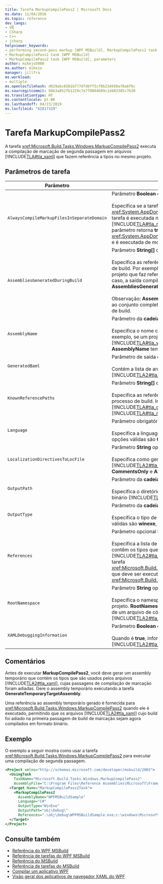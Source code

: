 ```yaml
---
title: Tarefa MarkupCompilePass2 | Microsoft Docs
ms.date: 11/04/2016
ms.topic: reference
dev_langs:
- VB
- CSharp
- C++
- jsharp
helpviewer_keywords:
- performing second-pass markup [WPF MSBuild], MarkupCompilePass2 task
- MarkupCompilePass2 task [WPF MSBuild]
- MarkupCompilePass2 task [WPF MSBuild], parameters
author: mikejo5000
ms.author: mikejo
manager: jillfra
ms.workload:
- multiple
ms.openlocfilehash: d929abc6581bf77dfd6ff5cf8b23d450a78a6f6c
ms.sourcegitcommit: 94b3a052fb1229c7e7f8804b09c1d403385c7630
ms.translationtype: HT
ms.contentlocale: pt-BR
ms.lasthandoff: 04/23/2019
ms.locfileid: "62817319"
---
```

# <a name="markupcompilepass2-task"></a>Tarefa MarkupCompilePass2

A tarefa <xref:Microsoft.Build.Tasks.Windows.MarkupCompilePass2> executa a compilação de marcação de segunda passagem em arquivos [!INCLUDE[TLA#tla_xaml](../msbuild/includes/tlasharptla_xaml_md.md)] que fazem referência a tipos no mesmo projeto.

## <a name="task-parameters"></a>Parâmetros de tarefa

| Parâmetro | Descrição |
| - | - |
| `AlwaysCompileMarkupFilesInSeparateDomain` | Parâmetro **Boolean** opcional.<br /><br /> Especifica se a tarefa deve ser executada em um <xref:System.AppDomain> separado. Se esse parâmetro retorna **false**, a tarefa é executada no mesmo <xref:System.AppDomain> que [!INCLUDE[TLA#tla_msbuild](../msbuild/includes/tlasharptla_msbuild_md.md)] e é executada mais rapidamente. Se o parâmetro retorna **true**, a tarefa é executada em um segundo <xref:System.AppDomain> que é isolado de [!INCLUDE[TLA2#tla_msbuild](../msbuild/includes/tla2sharptla_msbuild_md.md)] e é executada de modo mais lento. |
| `AssembliesGeneratedDuringBuild` | Parâmetro **String[]** opcional.<br /><br /> Especifica as referências aos assemblies alterados durante o processo de build. Por exemplo, uma solução do Visual Studio pode conter um projeto que faz referência à saída compilada de outro projeto. Nesse caso, a saída compilada do segundo projeto pode ser adicionada a **AssembliesGeneratedDuringBuild**.<br /><br /> Observação: **AssembliesGeneratedDuringBuild** deve conter referências ao conjunto completo de assemblies que são gerados por uma solução de build. |
| `AssemblyName` | Parâmetro da **cadeia de caracteres** obrigatório.<br /><br /> Especifica o nome curto do assembly que é gerado para um projeto. Por exemplo, se um projeto está gerando um executável [!INCLUDE[TLA#tla_win](../msbuild/includes/tlasharptla_win_md.md)] cujo nome é *WinExeAssembly.exe*, o parâmetro **AssemblyName** tem um valor de **WinExeAssembly**. |
| `GeneratedBaml` | Parâmetro de saída opcional **ITaskItem[]**.<br /><br /> Contém a lista de arquivos gerados no formato binário [!INCLUDE[TLA2#tla_xaml](../msbuild/includes/tla2sharptla_xaml_md.md)]. |
| `KnownReferencePaths` | Parâmetro **String[]** opcional.<br /><br /> Especifica as referências aos assemblies nunca alterados durante o processo de build. Inclui assemblies que estão localizados no [!INCLUDE[TLA#tla_gac](../msbuild/includes/tlasharptla_gac_md.md)], em um diretório de instalação [!INCLUDE[TLA#tla_netframewk](../misc/includes/tlasharptla_netframewk_md.md)] e assim por diante. |
| `Language` | Parâmetro obrigatório **String**.<br /><br /> Especifica a linguagem gerenciada à qual o compilador dá suporte. As opções válidas são **C#**, **VB**, **JScript** e **C++**. |
| `LocalizationDirectivesToLocFile` | Parâmetro **String** opcional.<br /><br /> Especifica como gerar informações de localização para cada arquivo [!INCLUDE[TLA2#tla_xaml](../msbuild/includes/tla2sharptla_xaml_md.md)] de origem. As opções válidas são **None**, **CommentsOnly** e **All**. |
| `OutputPath` | Parâmetro da **cadeia de caracteres** obrigatório.<br /><br /> Especifica o diretório no qual ocorre a geração dos arquivos de formato binário [!INCLUDE[TLA2#tla_xaml](../msbuild/includes/tla2sharptla_xaml_md.md)] gerados. |
| `OutputType` | Parâmetro da **cadeia de caracteres** obrigatório.<br /><br /> Especifica o tipo de assembly que é gerado por um projeto. As opções válidas são **winexe**, **exe**, **library** e **netmodule**. |
| `References` | Parâmetro opcional **ITaskItem[]**.<br /><br /> Especifica a lista de referências de arquivos para assemblies que contêm os tipos que são usados nos arquivos [!INCLUDE[TLA2#tla_xaml](../msbuild/includes/tla2sharptla_xaml_md.md)]. Uma referência é ao assembly gerado pela tarefa <xref:Microsoft.Build.Tasks.Windows.GenerateTemporaryTargetAssembly>, que deve ser executada antes da tarefa <xref:Microsoft.Build.Tasks.Windows.MarkupCompilePass2>. |
| `RootNamespace` | Parâmetro **String** opcional.<br /><br /> Especifica o namespace raiz para as classes que estão dentro do projeto. **RootNamespace** também é usado como o namespace padrão de um arquivo de código gerenciado gerado quando o arquivo [!INCLUDE[TLA2#tla_xaml](../msbuild/includes/tla2sharptla_xaml_md.md)] correspondente não inclui o atributo `x:Class`. |
| `XAMLDebuggingInformation` | Parâmetro **Boolean** opcional.<br /><br /> Quando é **true**, informações de diagnóstico são geradas e incluídas no [!INCLUDE[TLA2#tla_xaml](../msbuild/includes/tla2sharptla_xaml_md.md)] compilado para auxiliar na depuração. |

## <a name="remarks"></a>Comentários

Antes de executar **MarkupCompilePass2**, você deve gerar um assembly temporário que contém os tipos que são usados pelos arquivos [!INCLUDE[TLA2#tla_xaml](../msbuild/includes/tla2sharptla_xaml_md.md)], cujas passagens de compilação de marcação foram adiadas. Gere o assembly temporário executando a tarefa **GenerateTemporaryTargetAssembly**.

Uma referência ao assembly temporário gerado é fornecida para <xref:Microsoft.Build.Tasks.Windows.MarkupCompilePass2> quando ele é executado, permitindo que os arquivos [!INCLUDE[TLA2#tla_xaml](../msbuild/includes/tla2sharptla_xaml_md.md)] cujo build foi adiado na primeira passagem de build de marcação sejam agora compilados em formato binário.

## <a name="example"></a>Exemplo

O exemplo a seguir mostra como usar a tarefa <xref:Microsoft.Build.Tasks.Windows.MarkupCompilePass2> para executar uma compilação de segunda passagem.

```xml
<Project xmlns="http://schemas.microsoft.com/developer/msbuild/2003">
  <UsingTask
    TaskName="Microsoft.Build.Tasks.Windows.MarkupCompilePass2"
    AssemblyFile="C:\Program Files\Reference Assemblies\Microsoft\Framework\v3.0\PresentationBuildTasks.dll" />
  <Target Name="MarkupCompilePass2Task">
    <MarkupCompilePass2
      AssemblyName="WPFMSBuildSample"
      Language="C#"
      OutputType="WinExe"
      OutputPath="obj\Debug\"
      References=".\obj\debug\WPFMSBuildSample.exe;c:\windows\Microsoft.net\Framework\v2.0.50727\System.dll;C:\Program Files\Reference Assemblies\Microsoft\WinFx\v3.0\PresentationCore.dll;C:\Program Files\Reference Assemblies\Microsoft\WinFx\v3.0\PresentationFramework.dll;C:\Program Files\Reference Assemblies\Microsoft\WinFx\v3.0\WindowsBase.dll" />
  </Target>
</Project>
```

## <a name="see-also"></a>Consulte também

- [Referência do WPF MSBuild](../msbuild/wpf-msbuild-reference.md)
- [Referência de tarefas do WPF MSBuild](../msbuild/wpf-msbuild-task-reference.md)
- [Referência do MSBuild](../msbuild/msbuild-reference.md)
- [Referência de tarefas do MSBuild](../msbuild/msbuild-task-reference.md)
- [Compilar um aplicativo WPF](/dotnet/framework/wpf/app-development/building-a-wpf-application-wpf)
- [Visão geral dos aplicativos de navegador XAML do WPF](/dotnet/framework/wpf/app-development/wpf-xaml-browser-applications-overview)